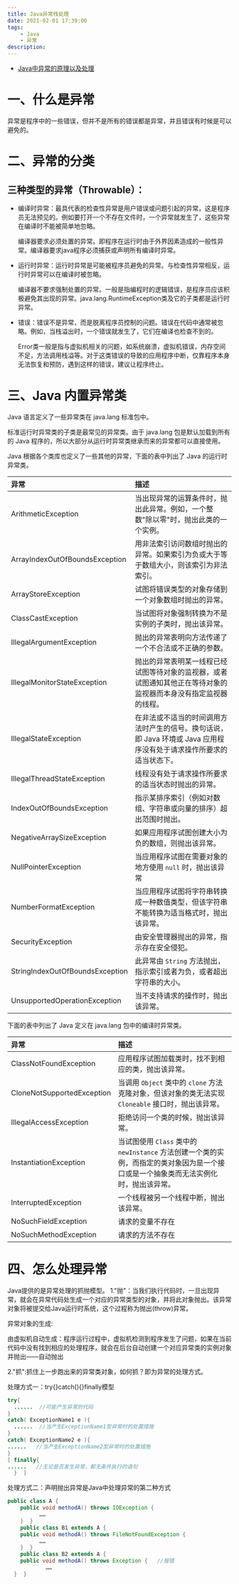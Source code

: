 ```yaml
---
title: Java异常栈处理
date: 2021-02-01 17:39:00
tags:
    - Java
    - 异常
description: 
---
```

- [Java中异常的原理以及处理](https://www.cnblogs.com/yurenjun/p/13382487.html)

# 一、什么是异常
异常是程序中的一些错误，但并不是所有的错误都是异常，并且错误有时候是可以避免的。

# 二、异常的分类
## 三种类型的异常（Throwable）：
- 编译时异常：最具代表的检查性异常是用户错误或问题引起的异常，这是程序员无法预见的。例如要打开一个不存在文件时，一个异常就发生了，这些异常在编译时不能被简单地忽略。

    编译器要求必须处置的异常。即程序在运行时由于外界因素造成的一般性异常。编译器要求java程序必须捕获或声明所有编译时异常。
    
- 运行时异常：运行时异常是可能被程序员避免的异常。与检查性异常相反，运行时异常可以在编译时被忽略。

    编译器不要求强制处置的异常。一般是指编程时的逻辑错误，是程序员应该积极避免其出现的异常。java.lang.RuntimeException类及它的子类都是运行时异常。

- 错误：错误不是异常，而是脱离程序员控制的问题。错误在代码中通常被忽略。例如，当栈溢出时，一个错误就发生了，它们在编译也检查不到的。

    Error类一般是指与虚拟机相关的问题，如系统崩溃，虚拟机错误，内存空间不足，方法调用栈溢等。对于这类错误的导致的应用程序中断，仅靠程序本身无法恢复和预防，遇到这样的错误，建议让程序终止。
    
# 三、Java 内置异常类
Java 语言定义了一些异常类在 java.lang 标准包中。

标准运行时异常类的子类是最常见的异常类。由于 java.lang 包是默认加载到所有的 Java 程序的，所以大部分从运行时异常类继承而来的异常都可以直接使用。

Java 根据各个类库也定义了一些其他的异常，下面的表中列出了 Java 的运行时异常类。

|异常|描述|
|:----|:----|
|ArithmeticException|当出现异常的运算条件时，抛出此异常。例如，一个整数"除以零"时，抛出此类的一个实例。|
|ArrayIndexOutOfBoundsException|用非法索引访问数组时抛出的异常。如果索引为负或大于等于数组大小，则该索引为非法索引。|
|ArrayStoreException|试图将错误类型的对象存储到一个对象数组时抛出的异常。|
|ClassCastException|当试图将对象强制转换为不是实例的子类时，抛出该异常。|
|IllegalArgumentException|抛出的异常表明向方法传递了一个不合法或不正确的参数。|
|IllegalMonitorStateException|抛出的异常表明某一线程已经试图等待对象的监视器，或者试图通知其他正在等待对象的监视器而本身没有指定监视器的线程。|
|IllegalStateException|在非法或不适当的时间调用方法时产生的信号。换句话说，即 Java 环境或 Java 应用程序没有处于请求操作所要求的适当状态下。|
|IllegalThreadStateException|线程没有处于请求操作所要求的适当状态时抛出的异常。|
|IndexOutOfBoundsException|指示某排序索引（例如对数组、字符串或向量的排序）超出范围时抛出。|
|NegativeArraySizeException|如果应用程序试图创建大小为负的数组，则抛出该异常。|
|NullPointerException|当应用程序试图在需要对象的地方使用 `null` 时，抛出该异常|
|NumberFormatException|当应用程序试图将字符串转换成一种数值类型，但该字符串不能转换为适当格式时，抛出该异常。|
|SecurityException|由安全管理器抛出的异常，指示存在安全侵犯。|
|StringIndexOutOfBoundsException|此异常由 `String` 方法抛出，指示索引或者为负，或者超出字符串的大小。|
|UnsupportedOperationException|当不支持请求的操作时，抛出该异常。|

下面的表中列出了 Java 定义在 java.lang 包中的编译时异常类。

|异常|描述|
|:----|:----|
|ClassNotFoundException|应用程序试图加载类时，找不到相应的类，抛出该异常。|
|CloneNotSupportedException|当调用 `Object` 类中的 `clone` 方法克隆对象，但该对象的类无法实现 `Cloneable` 接口时，抛出该异常。|
|IllegalAccessException|拒绝访问一个类的时候，抛出该异常。|
|InstantiationException|当试图使用 `Class` 类中的 `newInstance` 方法创建一个类的实例，而指定的类对象因为是一个接口或是一个抽象类而无法实例化时，抛出该异常。|
|InterruptedException|一个线程被另一个线程中断，抛出该异常。|
|NoSuchFieldException|请求的变量不存在|
|NoSuchMethodException|请求的方法不存在|

# 四、怎么处理异常
Java提供的是异常处理的抓抛模型。
1."抛"：当我们执行代码时，一旦出现异常，就会在异常代码处生成一个对应的异常类型的对象，并将此对象抛出。该异常对象将被提交给Java运行时系统，这个过程称为抛出(throw)异常。

异常对象的生成:

由虚拟机自动生成：程序运行过程中，虚拟机检测到程序发生了问题，如果在当前代码中没有找到相应的处理程序，就会在后台自动创建一个对应异常类的实例对象并抛出——自动抛出

2."抓":抓住上一步跑出来的异常类对象，如何抓？即为异常的处理方式。

处理方式一：try{}catch(){}finally模型
```java
try{
  ......  //可能产生异常的代码
}
catch( ExceptionName1 e ){
  ......  //当产生ExceptionName1型异常时的处置措施
}
catch( ExceptionName2 e ){
......   //当产生ExceptionName2型异常时的处置措施
} 
[ finally{
......   //无论是否发生异常，都无条件执行的语句
  }  ]
```
处理方式二：声明抛出异常是Java中处理异常的第二种方式
```java
public class A {
 	public void methodA() throws IOException {
 	      ……
 	}  }
    public class B1 extends A {
 	public void methodA() throws FileNotFoundException {
 	      ……
 	}  }
    public class B2 extends A {
 	public void methodA() throws Exception {   //报错
 	        ……
  }  }
```